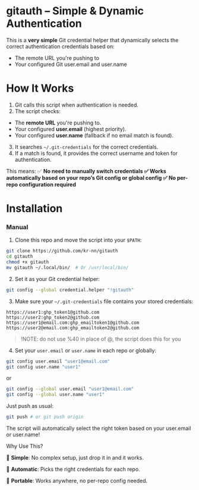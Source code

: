 # gitauth – Simple & Dynamic Authentication
This is a __very simple__ Git credential helper that dynamically selects the correct authentication credentials based on:
- The remote URL you're pushing to
- Your configured Git user.email and user.name

# How It Works
1. Git calls this script when authentication is needed.
2. The script checks:
  - The __remote URL__ you're pushing to.
  - Your configured __user.email__ (highest priority).
  - Your configured __user.name__ (fallback if no email match is found).
3. It searches `~/.git-credentials` for the correct credentials.
4. If a match is found, it provides the correct username and token for authentication.

This means: ✅ __No need to manually switch credentials
✅ Works automatically based on your repo’s Git config or global config
✅ No per-repo configuration required__

# Installation

### Manual
1. Clone this repo and move the script into your `$PATH`:
```bash
git clone https://github.com/kr-nn/gitauth
cd gitauth
chmod +x gitauth
mv gitauth ~/.local/bin/  # Or /usr/local/bin/
```
2. Set it as your Git credential helper:
```bash
git config --global credential.helper "!gitauth"
```
3. Make sure your `~/.git-credentials` file contains your stored credentials:

```
https://user1:ghp_token1@github.com
https://user2:ghp_token2@github.com
https://user1@email.com:ghp_emailtoken1@github.com
https://user2@email.com:ghp_emailtoken2@github.com
```

> !NOTE: do not use %40 in place of @, the script does this for you

4. Set your `user.email` or `user.name` in each repo or globally:

```bash
git config user.email "user1@email.com"
git config user.name "user1"
```
or
```bash
git config --global user.email "user1@email.com"
git config --global user.name "user1"
```
Just push as usual:

```bash
git push # or git push origin
```

The script will automatically select the right token based on your user.email or user.name!

Why Use This?

🔹 __Simple__: No complex setup, just drop it in and it works.

🔹 __Automatic__: Picks the right credentials for each repo.

🔹 __Portable__: Works anywhere, no per-repo config needed.
